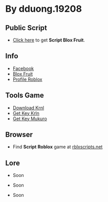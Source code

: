 # By dduong.19208

## Public Script

- [Click here](https://raw.githubusercontent.com/xQuartyx/DonateMe/main/ScriptLoader) to get **Script Blox Fruit**.
## Info
- [Facebook](https://facebook.com/dduong.19208)
- [Blox Fruit](https://www.roblox.com/games/2753915549/RACE-V4-Blox-Fruits)
- [Profile Roblox](https://www.roblox.com/users/804791922/profile)
## Tools Game
- [Download Krnl](https://krnl.live)
- [Get Key Krln](https://cdn.krnl.place/getkey.php)
- [Get Key Mukuro](https://quartyz.dev)
## Browser
- Find **Script** **Roblox** game at [rblxscripts.net](https://www.rblxscripts.net)
## Lore
- Soon

- Soon

- Soon
